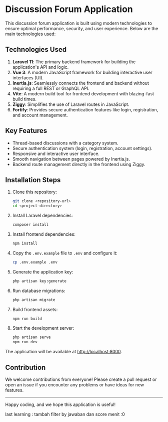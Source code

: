 # Discussion Forum Application

This discussion forum application is built using modern technologies to ensure optimal performance, security, and user experience. Below are the main technologies used:

## Technologies Used

1. **Laravel 11**: The primary backend framework for building the application's API and logic.
2. **Vue 3**: A modern JavaScript framework for building interactive user interfaces (UI).
3. **Inertia.js**: Seamlessly connects the frontend and backend without requiring a full REST or GraphQL API.
4. **Vite**: A modern build tool for frontend development with blazing-fast build times.
5. **Ziggy**: Simplifies the use of Laravel routes in JavaScript.
6. **Fortify**: Provides secure authentication features like login, registration, and account management.

## Key Features
- Thread-based discussions with a category system.
- Secure authentication system (login, registration, account settings).
- Responsive and interactive user interface.
- Smooth navigation between pages powered by Inertia.js.
- Backend route management directly in the frontend using Ziggy.

## Installation Steps

1. Clone this repository:
   ```bash
   git clone <repository-url>
   cd <project-directory>
   ```

2. Install Laravel dependencies:
   ```bash
   composer install
   ```

3. Install frontend dependencies:
   ```bash
   npm install
   ```

4. Copy the `.env.example` file to `.env` and configure it:
   ```bash
   cp .env.example .env
   ```

5. Generate the application key:
   ```bash
   php artisan key:generate
   ```

6. Run database migrations:
   ```bash
   php artisan migrate
   ```

7. Build frontend assets:
   ```bash
   npm run build
   ```

8. Start the development server:
   ```bash
   php artisan serve
   npm run dev
   ```

The application will be available at [http://localhost:8000](http://localhost:8000).

## Contribution
We welcome contributions from everyone! Please create a pull request or open an issue if you encounter any problems or have ideas for new features.

---

Happy coding, and we hope this application is useful!


last learning : 
tambah filter by jawaban dan score menit :0

